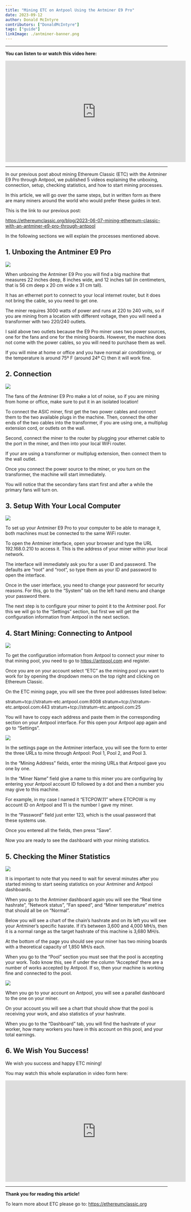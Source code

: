 ```yaml
---
title: "Mining ETC on Antpool Using the Antminer E9 Pro"
date: 2023-09-12
author: Donald McIntyre
contributors: ["DonaldMcIntyre"]
tags: ["guide"]
linkImage: ./antminer-banner.png
---
```


---
**You can listen to or watch this video here:**

<iframe width="560" height="315" src="https://www.youtube.com/embed/K3xokypGLnM?si=di3ykKFTMAGJqyJq" title="YouTube video player" frameborder="0" allow="accelerometer; autoplay; clipboard-write; encrypted-media; gyroscope; picture-in-picture; web-share" allowfullscreen></iframe>

---

In our previous post about mining Ethereum Classic (ETC) with the Antminer E9 Pro through Antpool, we published 5 videos explaining the unboxing, connection, setup, checking statistics, and how to start mining processes.

In this article, we will go over the same steps, but in written form as there are many miners around the world who would prefer these guides in text.

This is the link to our previous post: 

https://ethereumclassic.org/blog/2023-06-07-mining-ethereum-classic-with-an-antminer-e9-pro-through-antpool 

In the following sections we will explain the processes mentioned above.

## 1. Unboxing the Antminer E9 Pro

![](1.png)

When unboxing the Antminer E9 Pro you will find a big machine that measures 22 inches deep, 8 inches wide, and 12 inches tall (in centimeters, that is 56 cm deep x 20 cm wide x 31 cm tall).

It has an ethernet port to connect to your local internet router, but it does not bring the cable, so you need to get one.

The miner requires 3000 watts of power and runs at 220 to 240 volts, so if you are mining from a location with different voltage, then you will need a transformer with two 220/240 outlets.

I said above two outlets because the E9 Pro miner uses two power sources, one for the fans and one for the mining boards. However, the machine does not come with the power cables, so you will need to purchase them as well.

If you will mine at home or office and you have normal air conditioning, or the temperature is around 75º F (around 24º C) then it will work fine.

## 2. Connection

![](2.png)

The fans of the Antminer E9 Pro make a lot of noise, so if you are mining from home or office, make sure to put it in an isolated location!

To connect the ASIC miner, first get the two power cables and connect them to the two available plugs in the machine. Then, connect the other ends of the two cables into the transformer, if you are using one, a multiplug extension cord, or outlets on the wall.

Second, connect the miner to the router by plugging your ethernet cable to the port in the miner, and then into your local WiFi router.

If your are using a transformer or multiplug extension, then connect them to the wall outlet. 

Once you connect the power source to the miner, or you turn on the transformer, the machine will start immediately.

You will notice that the secondary fans start first and after a while the primary fans will turn on.

## 3. Setup With Your Local Computer

![](3.png)

To set up your Antminer E9 Pro to your computer to be able to manage it, both machines must be connected to the same WiFi router.

To open the Antminer interface, open your browser and type the URL 192.168.0.210 to access it. This is the address of your miner within your local network.

The interface will immediately ask you for a user ID and password. The defaults are “root” and “root”, so type them as your ID and password to open the interface.

Once in the user interface, you need to change your password for security reasons. For this, go to the “System” tab on the left hand menu and change your password there.

The next step is to configure your miner to point it to the Antminer pool. For this we will go to the “Settings” section, but first we will get the configuration information from Antpool in the next section.

## 4. Start Mining: Connecting to Antpool

![](4.png)

To get the configuration information from Antpool to connect your miner to that mining pool, you need to go to https://antpool.com and register.

Once you are on your account select “ETC” as the mining pool you want to work for by opening the dropdown menu on the top right and clicking on Ethereum Classic.

On the ETC mining page, you will see the three pool addresses listed below:

stratum+tcp://stratum-etc.antpool.com:8008
stratum+tcp://stratum-etc.antpool.com:443
stratum+tcp://stratum-etc.antpool.com:25

You will have to copy each address and paste them in the corresponding section on your Antpool interface. For this open your Antpool app again and go to “Settings”.

![](5.png)

In the settings page on the Antminer interface, you will see the form to enter the three URLs to mine through Antpool: Pool 1, Pool 2, and Pool 3.

In the “Mining Address” fields, enter the mining URLs that Antpool gave you one by one.

In the “Miner Name” field give a name to this miner you are configuring by entering your Antpool account ID followed by a dot and then a number you may give to this machine.

For example, in my case I named it “ETCPOW.11” where ETCPOW is my account ID on Antpool and 11 is the number I gave my miner.

In the “Password” field just enter 123, which is the usual password that these systems use.

Once you entered all the fields, then press “Save”.

Now you are ready to see the dashboard with your mining statistics.

## 5. Checking the Miner Statistics

![](6.png)

It is important to note that you need to wait for several minutes after you started mining to start seeing statistics on your Antminer and Antpool dashboards.

When you go to the Antminer dashboard again you will see the “Real time hashrate”, “Network status”, “Fan speed”, and “Miner temperature” metrics that should all be on “Normal”.

Below you will see a chart of the chain’s hashrate and on its left you will see your Antminer’s specific hasrate. If it’s between 3,600 and 4,000 MH/s, then it is a normal range as the target hashrate of this machine is 3,680 MH/s.

At the bottom of the page you should see your miner has two mining boards with a theoretical capacity of 1,850 MH/s each.

When you go to the “Pool” section you must see that the pool is accepting your work. Todo know this, see if under the column “Accepted’ there are a number of works accepted by Antpool. If so, then your machine is working fine and connected to the pool.

![](7.png)

When you go to your account on Antpool, you will see a parallel dashboard to the one on your miner.

On your account you will see a chart that should show that the pool is receiving your work, and also statistics of your hashrate.

When you go to the “Dashboard” tab, you will find the hashrate of your worker, how many workers you have in this account on this pool, and your total earnings.

## 6. We Wish You Success!

We wish you success and happy ETC mining!

You may watch this whole explanation in video form here:

<iframe width="560" height="315" src="https://www.youtube.com/embed/videoseries?si=eHrz-GRnbNNkVNGG&amp;list=PLIzptAKK7iDTX6Clfd7KoD6W7gSGpb9hv" title="YouTube video player" frameborder="0" allow="accelerometer; autoplay; clipboard-write; encrypted-media; gyroscope; picture-in-picture; web-share" allowfullscreen></iframe>

---

**Thank you for reading this article!**

To learn more about ETC please go to: https://ethereumclassic.org
